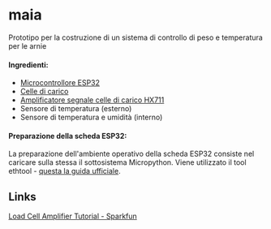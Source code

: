 # maia
Prototipo per la costruzione di un sistema di controllo di peso e temperatura per le arnie  
#### Ingredienti:
- [Microcontrollore ESP32](imgs/esp32.jpg)
- [Celle di carico](imgs/celle_di_carico.jpg)
- [Amplificatore segnale celle di carico HX711](imgs/hx711.jpg)
- Sensore di temperatura (esterno)
- Sensore di temperatura e umidità (interno)

#### Preparazione della scheda ESP32:
La preparazione dell'ambiente operativo della scheda ESP32 consiste nel caricare sulla stessa  il sottosistema Micropython. Viene utilizzato il tool ethtool - [questa la guida ufficiale](https://docs.micropython.org/en/latest/esp32/tutorial/intro.html#esp32-intro).

## Links
[Load Cell Amplifier Tutorial - Sparkfun](https://learn.sparkfun.com/tutorials/load-cell-amplifier-hx711-breakout-hookup-guide/all)
